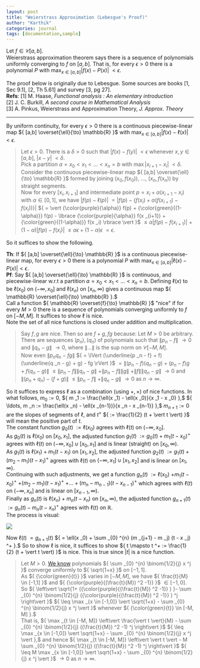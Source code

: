 ```yaml
---
layout: post
title: "Weierstrass Approximation (Lebesgue's Proof)"
author: "Karthik"
categories: journal
tags: [documentation,sample]
---
```


Let ${ f \in \mathcal{C}[a,b] }.$   
Weierstrass approximation theorem says there is a sequence of polynomials uniformly converging to ${ f }$ on ${ [a,b] }.$ That is, for every ${ \epsilon \gt 0 }$ there is a polynomial ${ P }$ with ${ \max _{x \in [a,b]} \vert f (x) - P(x) \vert }$ ${ \lt \epsilon }.$ 
  
The proof below is originally due to Lebesgue. Some sources are books [1, Sec 9.1], [2, Th 5.61] and survey [3, pg 27].   
**Refs**: [1] M. Haase, *Functional analysis : An elementary introduction*   
[2] J. C. Burkill, *A second course in Mathematical Analysis*   
[3] A. Pinkus, Weierstrass and Approximation Theory, *J. Approx. Theory* 



---

By uniform continuity, for every ${ \epsilon \gt 0 }$ there is a continuous piecewise-linear map ${ [a,b] \overset{\ell}{\to} \mathbb{R} }$ with ${\max _{x \in [a,b]} \vert f(x) - \ell(x) \vert \lt \epsilon }.$   
> Let ${ \epsilon \gt 0 }.$ There is a ${ \delta \gt 0 }$ such that ${ \vert f(x) - f(y) \vert }$ ${ \lt \epsilon }$ whenever ${ x,y \in [a,b] },$ ${ \vert x - y \vert }$ ${ \lt \delta }.$   
> Pick a partition ${ a = x _0 \lt x _1 \lt \ldots \lt x _{n} = b }$ with ${ \max \vert x _{i+1} - x _{i} \vert }$ ${ \lt \delta }.$ Consider the continuous piecewise-linear map ${ [a,b] \overset{\ell}{\to} \mathbb{R} }$ formed by joining ${ (x _0, f(x _0)), }$ ${ \ldots, }$ ${ (x _n , f(x _n) ) }$ by straight segments.   
> Now for every ${ [x _{i}, x _{i+1}] }$ and intermediate point ${p = x _{i} + \alpha (x _{i+1} - x _{i}) }$ with ${ \alpha \in [0,1] },$ we have ${ \vert f(p) - \ell(p) \vert }$ ${ = \vert f(p) - \lbrace f(x _i) + \alpha (f(x _{i+1}) - f(x _i) ) \rbrace \vert }$ ${ = \vert {\color{purple}{\alpha}} f(p) + {\color{green}{(1-\alpha)}} f(p) - \lbrace {\color{purple}{\alpha}} f(x _{i+1}) + {\color{green}{(1-\alpha)}} f(x _i) \rbrace \vert  }$ ${ \leq \alpha \vert f(p) - f(x _{i+1}) \vert }$ ${ + (1-\alpha) \vert f(p) - f(x _i) \vert }$ ${ \leq \alpha \epsilon + (1-\alpha) \epsilon }$ ${ = \epsilon }.$ 

So it suffices to show the following.

**Th**: If ${ [a,b] \overset{\ell}{\to} \mathbb{R} }$ is a continuous piecewise-linear map, for every ${ \epsilon \gt 0 }$ there is a polynomial ${ P }$ with ${\max _{x \in [a,b]} \vert \ell(x) - P(x) \vert \lt \epsilon }.$   
**Pf**: Say ${ [a,b] \overset{\ell}{\to} \mathbb{R} }$ is continuous, and piecewise-linear w.r.t a partition ${ a = x _0 \lt x _1 \lt \ldots \lt x _{n} = b }.$ Defining ${ \ell(x) }$ to be ${ \ell(x _0) }$ on ${ (-\infty, x _0] }$ and ${ \ell(x _n) }$ on ${ [x _n, \infty) }$ gives a continuous map ${ \mathbb{R} \overset{\ell}{\to} \mathbb{R} }.$   
Call a function ${ \mathbb{R} \overset{f}{\to} \mathbb{R} }$ "nice" if for every ${ M \gt 0 }$ there is a sequence of polynomials converging uniformly to ${ f }$ on ${ [-M, M] }.$ It suffices to show ${ \ell }$ is nice.   
Note the set of all nice functions is closed under addition and multiplication.   
> Say ${ f,g }$ are nice. Then so are ${ f+g, fg }$ because:  Let ${ M \gt 0 }$ be arbitrary. There are sequences ${ (p _n), (q _n) }$ of polynomials such that ${ \lVert p _n - f \rVert }$ ${ \to 0 }$ and ${ \lVert q _n - g \rVert }$ ${ \to 0 },$ where ${ \lVert \ldots \rVert }$ is the sup norm on ${ \mathcal{C}[-M,M] }.$   
> Now even ${ \lVert p _n q _n - fg \rVert }$ ${ = \lVert (\underline{p _n - f} + f)(\underline{q _n - g} + g) - fg \rVert }$ ${ = \lVert (p _n - f)(q _n - g) + (p _n - f)g + f(q _n - g) \rVert }$ ${ \leq \lVert p _n - f \rVert \lVert q _n - g \rVert }$ ${ + \lVert p _n - f \rVert \lVert g \rVert }$ ${ + \lVert f \rVert \lVert q _n - g \rVert }$ ${ \to 0 }$ and ${ \lVert (p _n + q _n) - (f+g) \rVert }$ ${ \leq \lVert p _n - f \rVert }$ ${ + \lVert q _n - g \rVert }$ ${ \to 0 }$ as ${ n \to \infty }.$ 

So it suffices to express ${ \ell }$ as a combination (using ${ +, \times }$) of nice functions. In what follows, ${ m _0 := 0 },$ ${ m _1 := \frac{\ell(x _1) - \ell(x _0)}{x _1 - x _0} },$ ${ \ldots, m _n := \frac{\ell(x _n) - \ell(x _{n-1})}{x _n - x _{n-1}} },$ ${ m _{n+1} := 0 }$ are the slopes of segments of ${ \ell },$ and ${ t ^+ }$ ${ := \frac{1}{2} (t + \vert t \vert) }$ will mean the positive part of ${ t }.$   
The constant function ${ g _0 (t) }$ ${ := \ell(x _0) }$ agrees with ${ \ell(t) }$ on ${ (-\infty, x _0] }.$   
As ${ g _0 (t) }$ is ${ \ell(x _0) }$ on ${ [x _0, x _1] },$ the adjusted function ${ g _1 (t) }$ ${ := g _0 (t) + m _1 (t - x _0) ^+ }$ agrees with ${ \ell(t) }$ on ${ (-\infty, x _0] \cup [x _0, x _1] }$ and is linear (straight) on ${ [x _0, \infty) }.$   
As ${ g _1 (t) }$ is ${ \ell(x _1) + m _1 (t - x _1) }$ on ${ [x _1, x _2] },$ the adjusted function ${ g _2 (t) }$ ${ := g _1 (t) + (m _2 - m _1) (t - x _1) ^+ }$ agrees with ${ \ell(t) }$ on ${ (-\infty, x _1] \cup [x _1, x _2] }$ and is linear on ${ [x _1, \infty) }.$   
Continuing with such adjustments, we get a function ${ g _n (t) }$ ${ := \ell(x _0) }$ ${+ m _1 (t - x _0) ^+ }$ ${ + (m _2 - m _1)(t - x _1) ^+ }$ ${ + \ldots + (m _n - m _{n-1}) (t - x _{n-1}) ^+  }$ which agrees with ${ \ell(t) }$ on ${ (-\infty, x _n] }$ and is linear on ${ [x _{n-1}, \infty) }.$   
Finally as ${ g _n (t) }$ is ${ \ell(x _n) + m _n (t - x _n) }$ on  ${ [x _n, \infty) },$ the adjusted function ${ g _{n+1} (t) }$ ${ := g _n (t) - m _n (t - x _n) ^+ }$ agrees with ${ \ell(t) }$ on ${ \mathbb{R} }.$   
The process is visual: 

![](https://i2.lensdump.com/i/rdchwA.jpg) 

Now ${ \ell(t) }$ ${ = g _{n+1} (t) }$ ${ = \ell(x _0) + \sum _{0} ^{n} (m _{j+1} - m _j) (t - x _j) ^+ }.$ So to show ${ \ell }$ is nice, it suffices to show ${ t \mapsto t ^+ := \frac{1}{2} (t + \vert t \vert) }$ is nice. This is true since ${ \vert t \vert }$ is a nice function.   
> Let ${ M \gt 0 }.$ [We know](https://bvenkatakarthik.github.io/BinomSeriesPositive)  polynomials ${ \sum _{0} ^{n} \binom{1/2}{j} x ^j }$ converge uniformly to ${ \sqrt{1+x} }$ on ${ [-1,1] }.$   
> As ${ {\color{green}{t}} }$ varies in ${ [-M, M] },$ we have ${ \frac{t}{M} \in [-1,1] }$ and ${ {\color{purple}{(\frac{t}{M}) ^2 -1}} }$ ${ \in [ -1, 0] }.$ So ${ \left\vert \sqrt{1+ ({\color{purple}{(\frac{t}{M}) ^2 -1}} ) }- \sum _{0} ^{n} \binom{1/2}{j} ({\color{purple}{(\frac{t}{M}) ^2 -1}} ) ^j \right\vert }$ ${ \leq \max _{x \in [-1,0]} \vert \sqrt{1+x} - \sum _{0} ^{n} \binom{1/2}{j} x ^j \vert }$ whenever ${ {\color{green}{t}} \in [-M, M] }.$   
> That is, ${ \max _{t \in [-M, M]} \left\vert  \frac{\vert t \vert}{M} - \sum _{0} ^{n} \binom{1/2}{j} ((\frac{t}{M}) ^2 -1) ^j \right\vert  }$ ${ \leq \max _{x \in [-1,0]} \vert \sqrt{1+x} - \sum _{0} ^{n} \binom{1/2}{j} x ^j \vert },$ and hence ${ \max _{t \in [-M, M]} \left\vert  \vert t \vert  - M \sum _{0} ^{n} \binom{1/2}{j} ((\frac{t}{M}) ^2 -1) ^j \right\vert  }$ ${  \leq M \max _{x \in [-1,0]} \vert \sqrt{1+x} - \sum _{0} ^{n} \binom{1/2}{j} x ^j \vert }$ ${ \to 0 }$ as ${ n \to \infty }.$






 



